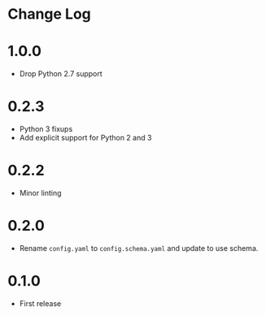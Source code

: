 # Change Log

# 1.0.0

* Drop Python 2.7 support

# 0.2.3

- Python 3 fixups
- Add explicit support for Python 2 and 3

# 0.2.2

- Minor linting

# 0.2.0

- Rename `config.yaml` to `config.schema.yaml` and update to use schema.

# 0.1.0

- First release 
